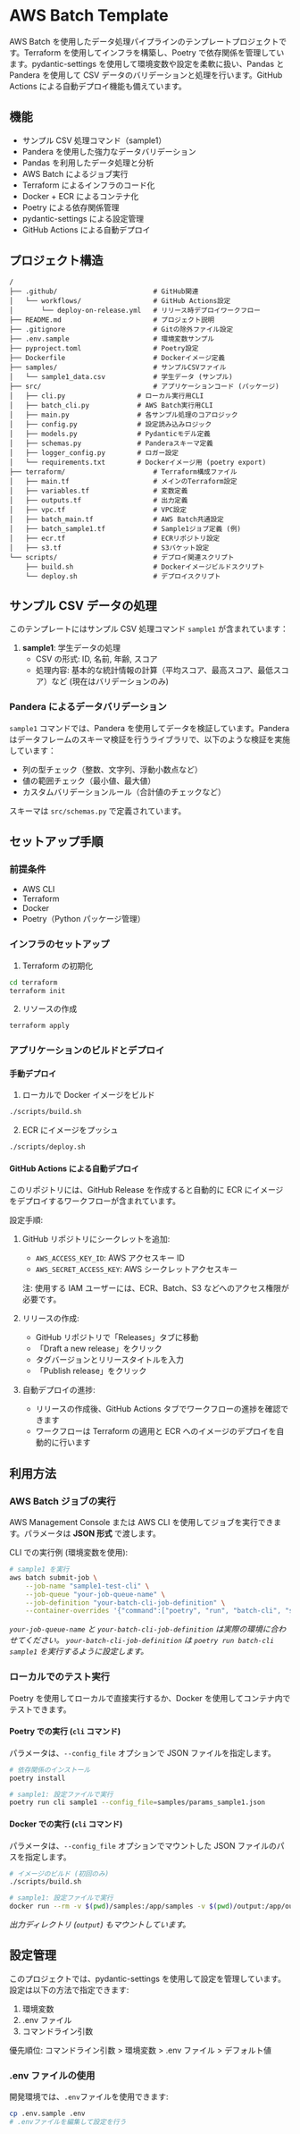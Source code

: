 # AWS Batch Template

AWS Batch を使用したデータ処理パイプラインのテンプレートプロジェクトです。Terraform を使用してインフラを構築し、Poetry で依存関係を管理しています。pydantic-settings を使用して環境変数や設定を柔軟に扱い、Pandas と Pandera を使用して CSV データのバリデーションと処理を行います。GitHub Actions による自動デプロイ機能も備えています。

## 機能

- サンプル CSV 処理コマンド（sample1）
- Pandera を使用した強力なデータバリデーション
- Pandas を利用したデータ処理と分析
- AWS Batch によるジョブ実行
- Terraform によるインフラのコード化
- Docker + ECR によるコンテナ化
- Poetry による依存関係管理
- pydantic-settings による設定管理
- GitHub Actions による自動デプロイ

## プロジェクト構造

```
/
├── .github/                        # GitHub関連
│   └── workflows/                  # GitHub Actions設定
│       └── deploy-on-release.yml   # リリース時デプロイワークフロー
├── README.md                       # プロジェクト説明
├── .gitignore                      # Gitの除外ファイル設定
├── .env.sample                     # 環境変数サンプル
├── pyproject.toml                  # Poetry設定
├── Dockerfile                      # Dockerイメージ定義
├── samples/                        # サンプルCSVファイル
│   └── sample1_data.csv            # 学生データ (サンプル)
├── src/                            # アプリケーションコード (パッケージ)
│   ├── cli.py                  # ローカル実行用CLI
│   ├── batch_cli.py            # AWS Batch実行用CLI
│   ├── main.py                 # 各サンプル処理のコアロジック
│   ├── config.py               # 設定読み込みロジック
│   ├── models.py               # Pydanticモデル定義
│   ├── schemas.py              # Panderaスキーマ定義
│   ├── logger_config.py        # ロガー設定
│   └── requirements.txt        # Dockerイメージ用 (poetry export)
├── terraform/                      # Terraform構成ファイル
│   ├── main.tf                     # メインのTerraform設定
│   ├── variables.tf                # 変数定義
│   ├── outputs.tf                  # 出力定義
│   ├── vpc.tf                      # VPC設定
│   ├── batch_main.tf               # AWS Batch共通設定
│   ├── batch_sample1.tf            # Sample1ジョブ定義 (例)
│   ├── ecr.tf                      # ECRリポジトリ設定
│   ├── s3.tf                       # S3バケット設定
└── scripts/                        # デプロイ関連スクリプト
    ├── build.sh                    # Dockerイメージビルドスクリプト
    └── deploy.sh                   # デプロイスクリプト
```

## サンプル CSV データの処理

このテンプレートにはサンプル CSV 処理コマンド `sample1` が含まれています：

1. **sample1**: 学生データの処理
   - CSV の形式: ID, 名前, 年齢, スコア
   - 処理内容: 基本的な統計情報の計算（平均スコア、最高スコア、最低スコア）など (現在はバリデーションのみ)

### Pandera によるデータバリデーション

`sample1` コマンドでは、Pandera を使用してデータを検証しています。Pandera はデータフレームのスキーマ検証を行うライブラリで、以下のような検証を実施しています：

- 列の型チェック（整数、文字列、浮動小数点など）
- 値の範囲チェック（最小値、最大値）
- カスタムバリデーションルール（合計値のチェックなど）

スキーマは `src/schemas.py` で定義されています。

## セットアップ手順

### 前提条件

- AWS CLI
- Terraform
- Docker
- Poetry（Python パッケージ管理）

### インフラのセットアップ

1. Terraform の初期化

```bash
cd terraform
terraform init
```

2. リソースの作成

```bash
terraform apply
```

### アプリケーションのビルドとデプロイ

#### 手動デプロイ

1. ローカルで Docker イメージをビルド

```bash
./scripts/build.sh
```

2. ECR にイメージをプッシュ

```bash
./scripts/deploy.sh
```

#### GitHub Actions による自動デプロイ

このリポジトリには、GitHub Release を作成すると自動的に ECR にイメージをデプロイするワークフローが含まれています。

設定手順:

1. GitHub リポジトリにシークレットを追加:

   - `AWS_ACCESS_KEY_ID`: AWS アクセスキー ID
   - `AWS_SECRET_ACCESS_KEY`: AWS シークレットアクセスキー

   注: 使用する IAM ユーザーには、ECR、Batch、S3 などへのアクセス権限が必要です。

2. リリースの作成:

   - GitHub リポジトリで「Releases」タブに移動
   - 「Draft a new release」をクリック
   - タグバージョンとリリースタイトルを入力
   - 「Publish release」をクリック

3. 自動デプロイの進捗:
   - リリースの作成後、GitHub Actions タブでワークフローの進捗を確認できます
   - ワークフローは Terraform の適用と ECR へのイメージのデプロイを自動的に行います

## 利用方法

### AWS Batch ジョブの実行

AWS Management Console または AWS CLI を使用してジョブを実行できます。パラメータは **JSON 形式** で渡します。

CLI での実行例 (環境変数を使用):

```bash
# sample1 を実行
aws batch submit-job \
    --job-name "sample1-test-cli" \
    --job-queue "your-job-queue-name" \
    --job-definition "your-batch-cli-job-definition" \
    --container-overrides '{"command":["poetry", "run", "batch-cli", "sample1"],"environment":[{"name":"INPUT_PATH","value":"s3://your-bucket/input/sample1_data.csv"},{"name":"OUTPUT_PATH","value":"s3://your-bucket/output/sample1.csv"},{"name":"MIN_SCORE","value":"70"}]}'

```

_`your-job-queue-name` と `your-batch-cli-job-definition` は実際の環境に合わせてください。_
_`your-batch-cli-job-definition` は `poetry run batch-cli sample1` を実行するように設定します。_

### ローカルでのテスト実行

Poetry を使用してローカルで直接実行するか、Docker を使用してコンテナ内でテストできます。

#### Poetry での実行 (`cli` コマンド)

パラメータは、`--config_file` オプションで JSON ファイルを指定します。

```bash
# 依存関係のインストール
poetry install

# sample1: 設定ファイルで実行
poetry run cli sample1 --config_file=samples/params_sample1.json
```

#### Docker での実行 (`cli` コマンド)

パラメータは、`--config_file` オプションでマウントした JSON ファイルのパスを指定します。

```bash
# イメージのビルド (初回のみ)
./scripts/build.sh

# sample1: 設定ファイルで実行
docker run --rm -v $(pwd)/samples:/app/samples -v $(pwd)/output:/app/output awa-batch-template:latest cli sample1 --config_file=samples/params_sample1.json
```

_出力ディレクトリ (`output`) もマウントしています。_

## 設定管理

このプロジェクトでは、pydantic-settings を使用して設定を管理しています。設定は以下の方法で指定できます:

1. 環境変数
2. .env ファイル
3. コマンドライン引数

優先順位:
コマンドライン引数 > 環境変数 > .env ファイル > デフォルト値

### .env ファイルの使用

開発環境では、`.env`ファイルを使用できます:

```bash
cp .env.sample .env
# .envファイルを編集して設定を行う
```
